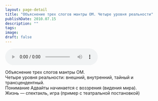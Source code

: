 ```yaml
---
layout: page-detail
title: "Объяснение трех слогов мантры ОМ. Четыре уровня реальности"
publishDate: 2010.07.15
description: ""
tags:
image:
draft: false
---
```


<audio title="2010.07.15 - Объяснение трех слогов мантры ОМ. Четыре уровня реальности.mp3" src="/upload/iblock/d1a/d1a6a4b5f2e96632fcde03922dcf9ac8.mp3" controls=""></audio>

 Объяснение трех слогов мантры ОМ.  
 Четыре уровня реальности: внешний, внутренний, тайный и трансцендентный.  
 Понимание Адвайты начинается с воззрения (видения мира).  
 Жизнь — спектакль, игра (пример с театральной постановкой)   

  
